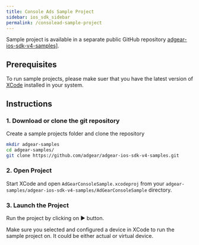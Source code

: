 ```yaml
---
title: Console Ads Sample Project
sidebar: ios_sdk_sidebar
permalink: /consolead-sample-project
---
```


Sample project is available in a separate public GitHub repository <a href="https://github.com/adgear/adgear-ios-sdk-v4-samples">adgear-ios-sdk-v4-samples]</a>.

## Prerequisites

To run sample projects, please make suer that you have the latest version of [XCode](https://developer.apple.com/xcode/) installed in your system.

## Instructions

### 1. Download or clone the git repository

Create a sample projects folder and clone the repository

```bash
mkdir adgear-samples
cd adgear-samples/
git clone https://github.com/adgear/adgear-ios-sdk-v4-samples.git
```

### 2. Open Project

Start XCode and open `AdGearConsoleSample.xcodeproj` from your `adgear-samples/adgear-ios-sdk-v4-samples/AdGearConsoleSample` directory.

### 3. Launch the Project

Run the project by clicking on ► button.

Make sure you selected and configured a device in XCode to run the sample project on. It could be either actual or virtual device.
